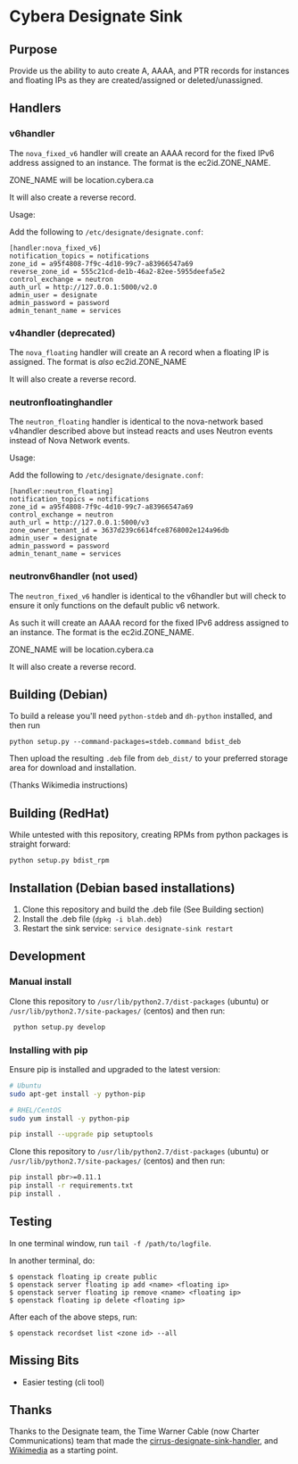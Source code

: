 # Cybera Designate Sink

## Purpose

Provide us the ability to auto create A, AAAA, and PTR records for instances and floating IPs as they are created/assigned or deleted/unassigned.

## Handlers

### v6handler

The `nova_fixed_v6` handler will create an AAAA record for the fixed IPv6 address assigned to an instance. The format is the ec2id.ZONE_NAME.

ZONE_NAME will be location.cybera.ca

It will also create a reverse record.

Usage:

Add the following to `/etc/designate/designate.conf`:

```
[handler:nova_fixed_v6]
notification_topics = notifications
zone_id = a95f4808-7f9c-4d10-99c7-a83966547a69
reverse_zone_id = 555c21cd-de1b-46a2-82ee-5955deefa5e2
control_exchange = neutron
auth_url = http://127.0.0.1:5000/v2.0
admin_user = designate
admin_password = password
admin_tenant_name = services
```

### v4handler (deprecated)

The `nova_floating` handler will create an A record when a floating IP is assigned. The format is *also* ec2id.ZONE_NAME

It will also create a reverse record.

### neutronfloatinghandler

The `neutron_floating` handler is identical to the nova-network based v4handler described above but instead reacts and uses Neutron events instead of Nova Network events.

Usage:

Add the following to `/etc/designate/designate.conf`:

```
[handler:neutron_floating]
notification_topics = notifications
zone_id = a95f4808-7f9c-4d10-99c7-a83966547a69
control_exchange = neutron
auth_url = http://127.0.0.1:5000/v3
zone_owner_tenant_id = 3637d239c6614fce8768002e124a96db
admin_user = designate
admin_password = password
admin_tenant_name = services
```

### neutronv6handler (not used)

The `neutron_fixed_v6` handler is identical to the v6handler but will check to ensure it only functions on the default public v6 network.

As such it will create an AAAA record for the fixed IPv6 address assigned to an instance. The format is the ec2id.ZONE_NAME.

ZONE_NAME will be location.cybera.ca

It will also create a reverse record.

## Building (Debian)

To build a release you'll need `python-stdeb` and `dh-python` installed, and then run

    python setup.py --command-packages=stdeb.command bdist_deb

Then upload the resulting `.deb` file from `deb_dist/` to your preferred storage area for download and installation.

(Thanks Wikimedia instructions)

## Building (RedHat)

While untested with this repository, creating RPMs from python packages is straight forward:

    python setup.py bdist_rpm

## Installation (Debian based installations)

  1. Clone this repository and build the .deb file (See Building section)
  2. Install the .deb file (`dpkg -i blah.deb`)
  3. Restart the sink service: `service designate-sink restart`

## Development

### Manual install

Clone this repository to `/usr/lib/python2.7/dist-packages` (ubuntu) or `/usr/lib/python2.7/site-packages/` (centos) and then run:

```bash
 python setup.py develop

```

### Installing with pip

Ensure pip is installed and upgraded to the latest version:

```bash
# Ubuntu
sudo apt-get install -y python-pip

# RHEL/CentOS
sudo yum install -y python-pip

pip install --upgrade pip setuptools
```

Clone this repository to `/usr/lib/python2.7/dist-packages` (ubuntu) or `/usr/lib/python2.7/site-packages/` (centos) and then run:

```bash
pip install pbr>=0.11.1
pip install -r requirements.txt
pip install .
```

## Testing


In one terminal window, run `tail -f /path/to/logfile`.

In another terminal, do:

```shell
$ openstack floating ip create public
$ openstack server floating ip add <name> <floating ip>
$ openstack server floating ip remove <name> <floating ip>
$ openstack floating ip delete <floating ip>
```
After each of the above steps, run:

```shell
$ openstack recordset list <zone id> --all
```

## Missing Bits

* Easier testing (cli tool)

## Thanks

Thanks to the Designate team, the Time Warner Cable (now Charter Communications) team that made the [cirrus-designate-sink-handler](https://github.com/twc-openstack/cirrus-designate-sink-handler), and [Wikimedia](https://phabricator.wikimedia.org/diffusion/GSNF/repository/master/) as a starting point.
